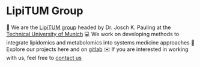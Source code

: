 # LipiTUM Group

:dna: We are the [LipiTUM group](https://www.lipitum.de) headed by Dr. Josch K. Pauling at the [Technical University of Munich](https://www.tum.de)
:computer: We work on developing methods to integrate lipidomics and metabolomics into systems medicine approaches
:compass: Explore our projects here and on [gitlab](https://gitlab.lrz.de/lipitum-projects)
:envelope: If you are interested in working with us, feel free to [contact us](https://www.lipitum.de/Contact-us/)